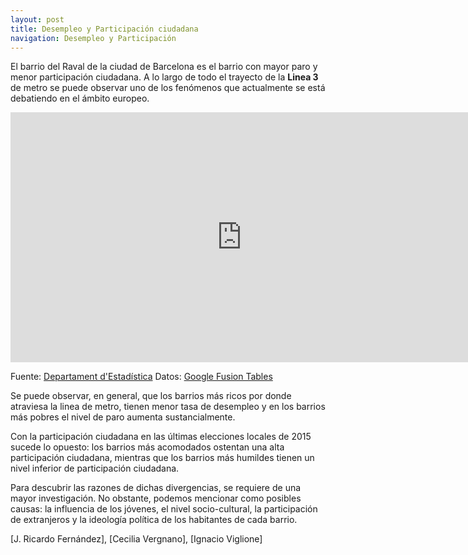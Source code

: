 ```yaml
---
layout: post
title: Desempleo y Participación ciudadana
navigation: Desempleo y Participación
---
```


El barrio del Raval de la ciudad de Barcelona es el barrio con mayor paro y menor participación ciudadana. A lo largo de todo el trayecto de la **Linea 3** de metro se puede observar uno de los fenómenos que actualmente se está debatiendo en el ámbito europeo.

<iframe width="740" height="400" scrolling="no" frameborder="no" src="https://fusiontables.google.com/embedviz?containerId=googft-gviz-canvas&amp;q=select+col2%3E%3E0%2C+col10%3E%3E0%2C+col5%3E%3E1%2C+col6%3E%3E1+from+134xOIaY0aZR0eNWoDE9_s1elZut5s5Vv0f8NfqLJ+order+by+col10%3E%3E0+asc+limit+26&amp;viz=GVIZ&amp;t=LINE&amp;uiversion=2&amp;gco_forceIFrame=true&amp;gco_hasLabelsColumn=true&amp;gco_vAxes=%5B%7B%22title%22%3A%22%22%2C+%22minValue%22%3Anull%2C+%22maxValue%22%3Anull%2C+%22useFormatFromData%22%3Atrue%2C+%22viewWindow%22%3A%7B%22max%22%3Anull%2C+%22min%22%3Anull%7D%2C+%22titleTextStyle%22%3A%7B%22color%22%3A%22%23222%22%2C+%22fontSize%22%3A12%2C+%22italic%22%3Atrue%2C+%22bold%22%3Afalse%7D%7D%2C%7B%22useFormatFromData%22%3Atrue%2C+%22viewWindow%22%3A%7B%22max%22%3Anull%2C+%22min%22%3Anull%7D%2C+%22minValue%22%3Anull%2C+%22maxValue%22%3Anull%2C+%22title%22%3A%22%22%2C+%22titleTextStyle%22%3A%7B%22color%22%3A%22%23222%22%2C+%22fontSize%22%3A12%2C+%22italic%22%3Atrue%2C+%22bold%22%3Afalse%7D%7D%5D&amp;gco_useFirstColumnAsDomain=true&amp;gco_legacyScatterChartLabels=true&amp;gco_curveType=&amp;gco_booleanRole=certainty&amp;gco_lineWidth=2&amp;gco_hAxis=%7B%22useFormatFromData%22%3Atrue%2C+%22minValue%22%3Anull%2C+%22maxValue%22%3Anull%2C+%22viewWindow%22%3Anull%2C+%22viewWindowMode%22%3Anull%7D&amp;gco_legend=top&amp;gco_series=%7B%220%22%3A%7B%22color%22%3A%22none%22%2C+%22targetAxisIndex%22%3A0%7D%2C+%221%22%3A%7B%22color%22%3A%22%23b45f06%22%2C+%22lineWidth%22%3A4%2C+%22targetAxisIndex%22%3A0%7D%2C+%222%22%3A%7B%22targetAxisIndex%22%3A1%2C+%22lineWidth%22%3A4%2C+%22color%22%3A%22%236aa84f%22%7D%7D&amp;gco_title=Relaci%C3%B3n+Desempleo+-+Participaci%C3%B3n+Elecciones+Locales+2015+-+%25&amp;gco_tooltip=%7B%22isHtml%22%3Atrue%7D&amp;tmplt=8&amp;width=740&amp;height=400"></iframe>

Fuente: [Departament d'Estadística](http://www.bcn.cat/estadistica/catala/index.htm)
Datos: [Google Fusion Tables](https://www.google.com/fusiontables/DataSource?docid=134xOIaY0aZR0eNWoDE9_s1elZut5s5Vv0f8NfqLJ)

Se puede observar, en general, que los barrios más ricos por donde atraviesa la linea de metro, tienen menor tasa de desempleo y en los barrios más pobres el nivel de paro aumenta sustancialmente.

Con la participación ciudadana en las últimas elecciones locales de 2015 sucede lo opuesto: los barrios más acomodados ostentan una alta participación ciudadana, mientras que los barrios más humildes tienen un nivel inferior de participación ciudadana.

Para descubrir las razones de dichas divergencias, se requiere de una mayor investigación. No obstante, podemos mencionar como posibles causas: la influencia de los jóvenes, el nivel socio-cultural, la participación de extranjeros y la ideología política de los habitantes de cada barrio.

[J. Ricardo Fernández], [Cecilia Vergnano], [Ignacio Viglione]
